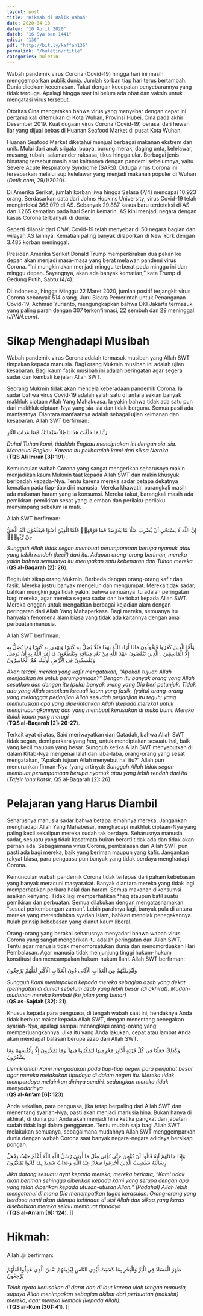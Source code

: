 ```yaml
---
layout: post
title: "Hikmah di Balik Wabah"
date: 2020-04-10
datem: "10 April 2020"
dateh: "16 Sya'ban 1441"
edisi: "136"
pdf: "http://bit.ly/kaffah136"
permalink: "/buletin/:title"
categories: buletin
---
```


Wabah pandemik virus Corona (Covid-19) hingga hari ini masih menggemparkan publik dunia. Jumlah korban tiap hari terus bertambah. Dunia dicekam kecemasan. Takut dengan kecepatan penyebarannya yang tidak terduga. Apalagi hingga saat ini belum ada obat dan vaksin untuk mengatasi virus tersebut.

Otoritas Cina mengatakan bahwa virus yang menyebar dengan cepat ini pertama kali ditemukan di Kota Wuhan, Provinsi Hubei, Cina pada akhir Desember 2019. Kuat dugaan virus Corona (Covid-19) berasal dari hewan liar yang dijual bebas di Huanan Seafood Market di pusat Kota Wuhan.

Huanan Seafood Market diketahui menjual berbagai makanan ekstrem dan unik. Mulai dari anak srigala, buaya, burung merak, daging unta, kelelawar, musang, rubah, salamander raksasa, tikus hingga ular. Berbagai jenis binatang tersebut masih erat kaitannya dengan pandemi sebelumnya, yaitu Severe Acute Respiratory Syndrome (SARS). Diduga virus Corona ini tersebarkan melalui sup kelelawar yang menjadi makanan populer di Wuhan (*Detik.com*, 29/1/2020).

Di Amerika Serikat, jumlah korban jiwa hingga Selasa (7/4) mencapai 10.923 orang. Berdasarkan data dari Johns Hopkins University, virus Covid-19 telah menginfeksi 368.079 di AS. Sebanyak 29.887 kasus baru terdeteksi di AS dan 1.265 kematian pada hari Senin kemarin.  AS kini menjadi negara dengan kasus Corona terbanyak di dunia.

Seperti dilansir dari *CNN*, Covid-19 telah menyebar di 50 negara bagian dan wilayah AS lainnya. Kematian paling banyak dilaporkan di New York dengan 3.485 korban meninggal.

Presiden Amerika Serikat Donald Trump memperkirakan dua pekan ke depan akan menjadi masa-masa yang berat melawan pandemi virus Corona. “Ini mungkin akan menjadi minggu terberat pada minggu ini dan minggu depan. Sayangnya, akan ada banyak kematian,” kata Trump di Gedung Putih, Sabtu (4/4).

Di Indonesia, hingga Minggu 22 Maret 2020, jumlah positif terjangkit virus Corona sebanyak 514 orang. Juru Bicara Pemerintah untuk Penanganan Covid-19, Achmad Yurianto, mengungkapkan bahwa DKI Jakarta termasuk yang paling parah dengan 307 terkonfirmasi, 22 sembuh dan 29 meninggal (*JPNN.com*).

# Sikap Menghadapi Musibah

Wabah pandemik virus Corona adalah termasuk musibah yang Allah SWT timpakan kepada manusia. Bagi orang Mukmin musibah ini adalah ujian kesabaran. Bagi kaum fasik musibah ini adalah peringatan agar segera sadar dan kembali ke jalan Allah SWT.

Seorang Mukmin tidak akan mencela keberadaan pandemik Corona. Ia sadar bahwa virus Covid-19 adalah salah satu di antara sekian banyak makhluk ciptaan Allah Yang Mahakuasa. Ia yakin bahwa tidak ada satu pun dari makhluk ciptaan-Nya yang sia-sia dan tidak berguna. Semua pasti ada manfaatnya. Diantara manfaatnya adalah sebagai ujian keimanan dan kesabaran. Allah SWT berfirman:

<p class="text-right-arabic">
رَبَّنا مَا خَلَقْتَ هَذَا بَاطِلاً سُبْحَانَكَ فَقِنَا عَذَابَ النَّارِ
</p>

<p class="text-right-arti">
<i>Duhai Tuhan kami, tidaklah Engkau menciptakan ini dengan sia-sia. Mahasuci Engkau. Karena itu peliharalah kami dari siksa Neraka</i><br>
(<b>TQS Ali Imran [3]: 191</b>).
</p>

Kemunculan wabah Corona yang sangat mengerikan seharusnya makin menjadikan kaum Mukmin taat kepada Allah SWT dan makin khusyuk beribadah kepada-Nya. Tentu karena mereka sadar betapa dekatnya kematian pada tiap-tiap diri manusia. Mereka khawatir, barangkali masih ada makanan haram yang ia konsumsi. Mereka takut, barangkali masih ada pemikiran-pemikiran sesat yang ia emban dan perilaku-perilaku menyimpang sebelum ia mati.

Allah SWT berfirman:

<p class="text-right-arabic">
إِنَّ اللّٰهَ لَا يَسْتَحْيِ اَنْ يَّضْرِبَ مَثَلًا مَّا بَعُوْضَةً فَمَا فَوْقَهَاۗ فَاَمَّا الَّذِيْنَ اٰمَنُوْا فَيَعْلَمُوْنَ اَنَّهُ الْحَقُّ مِنْ رَّبِّهِمْۚ
</p>

<p class="text-right-arti">
<i>Sungguh Allah tidak segan membuat perumpamaan berupa nyamuk atau yang lebih rendah (kecil) dari itu. Adapun orang-orang beriman, mereka yakin bahwa semuanya itu merupakan satu kebenaran dari Tuhan mereka</i><br>
(<b>QS al-Baqarah [2]: 26</b>).
</p>

Begitulah sikap orang Mukmin. Berbeda dengan orang-orang kafir dan fasik. Mereka justru banyak mengeluh dan mengumpat. Mereka tidak sadar, bahkan mungkin juga tidak yakin, bahwa semuanya itu adalah peringatan bagi mereka, agar mereka segera sadar dan bertobat kepada Allah SWT. Mereka enggan untuk mengaitkan berbagai kejadian alam dengan peringatan dari Allah Yang Mahaperkasa. Bagi mereka, semuanya itu hanyalah fenomena alam biasa yang tidak ada kaitannya dengan amal perbuatan manusia.

Allah SWT berfirman:

<p class="text-right-arabic">
وَأَمَّا الَّذِينَ كَفَرُوا فَيَقُولُونَ مَاذَا أَرَادَ اللَّهُ بِهَذَا مَثَلًا يُضِلُّ بِهِ كَثِيرًا وَيَهْدِي بِهِ كَثِيرًا وَمَا يُضِلُّ بِهِ إِلَّا الْفَاسِقِينَ . الَّذِينَ يَنْقُضُونَ عَهْدَ اللَّهِ مِنْ بَعْدِ مِيثَاقِهِ وَيَقْطَعُونَ مَا أَمَرَ اللَّهُ بِهِ أَنْ يُوصَلَ وَيُفْسِدُونَ فِي الْأَرْضِ أُولَئِكَ هُمُ الْخَاسِرُونَ
</p>

<p class="text-right-arti">
<i>Akan tetapi, mereka yang kafir mengatakan, “Apakah tujuan Allah menjadikan ini untuk perumpamaan?” Dengan itu banyak orang yang Allah sesatkan dan dengan itu (pula) banyak orang yang Dia beri petunjuk. Tidak ada yang Allah sesatkan kecuali kaum yang fasik, (yaitu) orang-orang yang melanggar perjanjian Allah sesudah perjanjian itu teguh; yang memutuskan apa yang diperintahkan Allah (kepada mereka) untuk menghubungkannya; dan yang membuat kerusakan di muka bumi. Mereka itulah kaum yang merugi</i><br>
(<b>TQS al-Baqarah [2]: 26-27</b>).
</p>

Terkait ayat di atas, Said meriwayatkan dari Qatadah, bahwa Allah SWT tidak segan, demi perkara yang *haq*, untuk menciptakan sesuatu hal, baik yang kecil maupun yang besar. Sungguh ketika Allah SWT menyebutkan di dalam Kitab-Nya mengenai lalat dan laba-laba, orang-orang yang sesat mengatakan, “Apakah tujuan Allah menyebut hal itu?” Allah pun menurunkan firman-Nya (yang artinya): *Sungguh Allah tidak segan membuat perumpamaan berupa nyamuk atau yang lebih rendah dari itu* (*Tafsir Ibnu Katsir*, QS al-Baqarah [2]: 26).

# Pelajaran yang Harus Diambil

Seharusnya manusia sadar bahwa betapa lemahnya mereka. Jangankan menghadapi Allah Yang Mahabesar, menghadapi makhluk ciptaan-Nya yang paling kecil sekalipun mereka sudah tak berdaya. Seharusnya manusia sadar, sesuatu yang tidak kasatmata bukan berarti tidak ada dan tidak akan pernah ada. Sebagaimana virus Corona, pembalasan dari Allah SWT pun pasti ada bagi mereka, baik yang beriman maupun yang kafir. Jangankan rakyat biasa, para penguasa pun banyak yang tidak berdaya menghadapi Corona.

Kemunculan wabah pandemik Corona tidak terlepas dari paham kebebasan yang banyak meracuni masyarakat. Banyak diantara mereka yang tidak lagi memperhatikan perkara halal dan haram. Semua makanan dikonsumsi asalkan kenyang. Tidak lagi memperhatikan *haq ataupun batil suatu pemikiran dan perbuatan. Semua dilakukan dengan mengatasnamakan “sesuai perkembangan zaman”. Lebih parahnya lagi, banyak pula di antara mereka yang merendahkan syariah Islam, bahkan menolak penegakannya. Itulah prinsip kebebasan yang dianut kaum liberal.

Orang-orang yang berakal seharusnya menyadari bahwa wabah virus Corona yang sangat mengerikan itu adalah peringatan dari Allah SWT. Tentu agar manusia tidak menomorsatukan dunia dan menomorduakan Hari Pembalasan. Agar manusia tidak menjunjung tinggi hukum-hukum konstitusi dan mencampakan hukum-hukum Ilahi. Allah SWT berfirman:

<p class="text-right-arabic">
وَلَنُذِيقَنَّهُمْ مِنَ الْعَذَابِ الْأَدْنَى دُونَ الْعَذَابِ الْأَكْبَرِ لَعَلَّهُمْ يَرْجِعُونَ
</p>

<p class="text-right-arti">
<i>Sungguh Kami menimpakan kepada mereka sebagian azab yang dekat (peringatan di dunia) sebelum azab yang lebih besar (di akhirat). Mudah-mudahan mereka kembali (ke jalan yang benar)</i><br>
(<b>QS as-Sajdah [32]: 21</b>).
</p>

Khusus kepada para penguasa, di tengah wabah saat ini, hendaknya Anda tidak berbuat makar kepada Allah SWT, dengan menentang penegakan syariah-Nya, apalagi sampai menangkapi orang-orang yang memperjuangkannya. Jika itu yang Anda lakukan, cepat atau lambat Anda akan mendapat balasan berupa azab dari Allah SWT.

<p class="text-right-arabic">
وَكَذَٰلِكَ جَعَلْنَا فِي كُلِّ قَرْيَةٍ أَكَابِرَ مُجْرِمِيهَا لِيَمْكُرُوا فِيهَا ۖ وَمَا يَمْكُرُونَ إِلَّا بِأَنْفُسِهِمْ وَمَا يَشْعُرُونَ
</p>

<p class="text-right-arti">
<i>Demikianlah Kami mengadakan pada tiap-tiap negeri para penjahat besar agar mereka melakukan tipudaya di dalam negeri itu. Mereka tidak memperdaya melainkan dirinya sendiri, sedangkan mereka tidak menyadarinya</i><br>
(<b>QS al-An’am [6]: 123</b>).
</p>

Anda sekalian, para penguasa, jika tetap berpaling dari Allah SWT dan menentang syariah-Nya, pasti akan menjadi manusia hina. Bukan hanya di akhirat, di dunia pun Anda akan menjadi hina ketika pangkat dan jabatan sudah tidak lagi dalam genggaman. Tentu mudah saja bagi Allah SWT melakukan semuanya, sebagaimana mudahnya Allah SWT menggemparkan dunia dengan wabah Corona saat banyak negara-negara adidaya bersikap pongah.

<p class="text-right-arabic">
وَإِذَا جَاءَتْهُمْ آيَةٌ قَالُوا لَنْ نُؤْمِنَ حَتَّى نُؤْتَى مِثْلَ مَا أُوتِيَ رُسُلُ اللَّهِ اللَّهُ أَعْلَمُ حَيْثُ يَجْعَلُ رِسَالَتَهُ سَيُصِيبُ الَّذِينَ أَجْرَمُوا صَغَارٌ عِنْدَ اللَّهِ وَعَذَابٌ شَدِيدٌ بِمَا كَانُوا يَمْكُرُونَ
</p>

<p class="text-right-arti">
<i>Jika datang sesuatu ayat kepada mereka, mereka berkata, “Kami tidak akan beriman sehingga diberikan kepada kami yang serupa dengan apa yang telah diberikan kepada utusan-utusan Allah.” (Padahal) Allah lebih mengetahui di mana Dia menempatkan tugas kerasulan. Orang-orang yang berdosa nanti akan ditimpa kehinaan di sisi Allah dan siksa yang keras disebabkan mereka selalu membuat tipudaya</i><br>
(<b>TQS al-An’am [6]: 124</b>). []
</p>

<!-- HIKMAH -->
<div class="card card-post mt-5">
  <div class="card-header">
  <h1>Hikmah:</h1>
  </div>

  <div class="card-body">
  <p class="text-center">
  Allah ﷻ  berfirman:
  </p>

  <p class="text-center-arabic">
  ظَهَرَ الْفَسَادُ فِي الْبَرِّ وَالْبَحْرِ بِمَا كَسَبَتْ أَيْدِي النَّاسِ لِيُذِيقَهُمْ بَعْضَ الَّذِي عَمِلُوا لَعَلَّهُمْ يَرْجِعُونَ
  </p>

  <p class="text-center">
  <i>Telah nyata kerusakan di darat dan di laut karena ulah tangan manusia, supaya Allah menimpakan sebagian akibat dari perbuatan (maksiat) mereka, agar mereka kembali (kepada Allah).</i><br>
  (<b>TQS ar-Rum [30]: 41</b>). []
  </p>
  </div>
</div>
<!-- END HIKMAH -->
